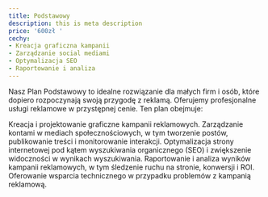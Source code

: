 ```yaml
---
title: Podstawowy
description: this is meta description
price: '600zł '
cechy:
- Kreacja graficzna kampanii
- Zarządzanie social mediami
- Optymalizacja SEO
- Raportowanie i analiza
---
```


Nasz Plan Podstawowy to idealne rozwiązanie dla małych firm i osób, które dopiero rozpoczynają swoją przygodę z reklamą. Oferujemy profesjonalne usługi reklamowe w przystępnej cenie. Ten plan obejmuje:

Kreacja i projektowanie graficzne kampanii reklamowych.
Zarządzanie kontami w mediach społecznościowych, w tym tworzenie postów, publikowanie treści i monitorowanie interakcji.
Optymalizacja strony internetowej pod kątem wyszukiwania organicznego (SEO) i zwiększenie widoczności w wynikach wyszukiwania.
Raportowanie i analiza wyników kampanii reklamowych, w tym śledzenie ruchu na stronie, konwersji i ROI.
Oferowanie wsparcia technicznego w przypadku problemów z kampanią reklamową.